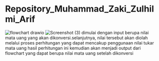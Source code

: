 # Repository_Muhammad_Zaki_Zulhilmi_Arif
![flowchart drawio](https://github.com/00Zaki00/Repository_Muhammad_Zaki_Zulhilmi_Arif/assets/129127738/f8681069-5674-4f7e-ba51-1afb4d4f10f0)
![Screenshot (3)](https://github.com/00Zaki00/Repository_Muhammad_Zaki_Zulhilmi_Arif/assets/129127738/90a75433-3c2a-4345-b2c2-d1755ba6323e)
dimulai dengan input berupa nilai mata uang yang akan dikonversi.selanjutnya, nilai tersebut akan diolah melalui proses perhitungan yang dapat mencakup penggunaan nilai tukar mata uang hasil perhitungan ini kemudian akan menjadi output dari flowchart yang dapat berupa nilai mata uang setelah dikonversi  

